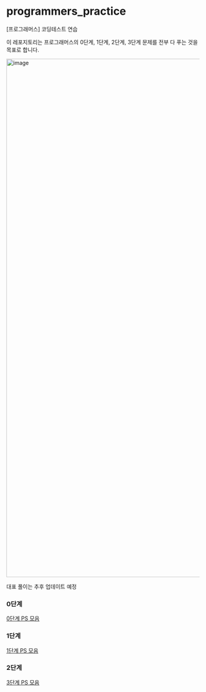 # programmers_practice
[프로그래머스] 코딩테스트 연습

이 레포지토리는 프로그래머스의 0단계, 1단계, 2단계, 3단계 문제를 전부 다 푸는 것을 목표로 합니다.

<img width="1352" alt="image" src="https://github.com/codesejin/programmers_practice/assets/101460733/33320de3-78fc-4d5e-89f0-fe7bc152c061">

대표 풀이는 추후 업데이트 예정

### 0단계

[0단계 PS 모음](https://github.com/codesejin/programmers_practice/tree/master/LV_0)

### 1단계

[1단계 PS 모음](https://github.com/codesejin/programmers_practice/tree/master/LV_1)

### 2단계

[3단계 PS 모음](https://github.com/codesejin/programmers_practice/tree/master/LV_2)
